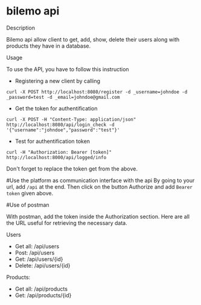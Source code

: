 # bilemo api

Description

Bilemo api allow client to get, add, show, delete their users along with products they have in a database.

Usage

To use the API, you have to follow this instruction

- Registering a new client by calling

`curl -X POST http://localhost:8080/register -d _username=johndoe -d _password=test -d _email=johndoe@gmail.com`

- Get the token for authentification

`curl -X POST -H "Content-Type: application/json" http://localhost:8080/api/login_check -d '{"username":"johndoe","password":"test"}'`

- Test for authentification token

`curl -H "Authorization: Bearer [token]" http://localhost:8000/api/logged/info`

Don't forget to replace the token get from the above.

#Use the platform as communication interface with the api
By going to your url, add `/api` at the end.
Then click on the button Authorize and add `Bearer token` given above.

#Use of postman

With postman, add the token inside the Authorization section.
Here are all the URL useful for retrieving the necessary data.

Users
- Get all: /api/users
- Post: /api/users
- Get: /api/users/{id} 
- Delete: /api/users/{id}

Products:
- Get all: /api/products
- Get: /api/products/{id} 
